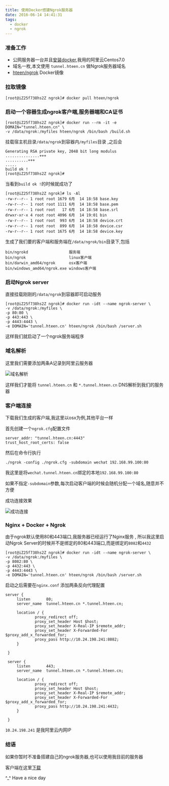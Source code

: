 ```yaml
---
title: 使用Docker搭建Ngrok服务器
date: 2016-06-14 14:41:31
tags:
  - docker
  - ngrok
---
```


### 准备工作
* 公网服务器一台并且[安装docker](https://docs.docker.com/linux/step_one/),我用的阿里云Centos7.0
* 域名一枚,本文使用 `tunnel.hteen.cn` 做Ngrok服务器域名
* [hteen/ngrok](https://hub.docker.com/r/hteen/ngrok/) Docker镜像

<!-- more -->

### 拉取镜像
```linux
[root@iZ25f738hs2Z ngrok]# docker pull hteen/ngrok
```

### 启动一个容器生成ngrok客户端,服务器端和CA证书
``` linux
[root@iZ25f738hs2Z ngrok]# docker run --rm -it -e DOMAIN="tunnel.hteen.cn" \
-v /data/ngrok:/myfiles hteen/ngrok /bin/bash /build.sh
```
挂载宿主机目录`/data/ngrok`到容器内`/myfiles`目录 ,之后会

```linux
Generating RSA private key, 2048 bit long modulus
...............+++
..........+++
.....
build ok !
[root@iZ25f738hs2Z ngrok]#
```

当看到`build ok !`的时候就成功了

```linux
[root@iZ25f738hs2Z ngrok]# ls -Al
-rw-r--r-- 1 root root 1679 6月  14 18:58 base.key
-rw-r--r-- 1 root root 1111 6月  14 18:58 base.pem
-rw-r--r-- 1 root root   17 6月  14 18:58 base.srl
drwxr-xr-x 4 root root 4096 6月  14 19:01 bin
-rw-r--r-- 1 root root  993 6月  14 18:58 device.crt
-rw-r--r-- 1 root root  899 6月  14 18:58 device.csr
-rw-r--r-- 1 root root 1675 6月  14 18:58 device.key
```
生成了我们要的客户端和服务端在`/data/ngrok/bin`目录下,包括

```linux
bin/ngrokd                  服务端
bin/ngrok                   linux客户端
bin/darwin_amd64/ngrok      osx客户端
bin/windows_amd64/ngrok.exe windows客户端
```

### 启动Ngrok server
直接挂载刚刚的`/data/ngrok`到容器即可启动服务

 ```linux
 [root@iZ25f738hs2Z ngrok]# docker run -idt --name ngrok-server \
 -v /data/ngrok:/myfiles \
 -p 80:80 \
 -p 443:443 \
 -p 4443:4443 \
 -e DOMAIN='tunnel.hteen.cn' hteen/ngrok /bin/bash /server.sh
 ```
这样我们就启动了一个ngrok服务端程序

### 域名解析
这里我们需要添加两条A记录到阿里云服务器

![域名解析](https://cdn2.hteen.cn/public/u1rwt.jpg)

这样我们才能将 `tunnel.hteen.cn` 和 `*.tunnel.hteen.cn` DNS解析到我们的服务器

### 客户端连接
下载我们生成的客户端,我这里以osx为例,其他平台一样

首先创建一个`ngrok.cfg`配置文件

```shell
server_addr: "tunnel.hteen.cn:4443"
trust_host_root_certs: false
```
然后在命令行执行

```linux
./ngrok -config ./ngrok.cfg -subdomain wechat 192.168.99.100:80
```
我这里是将`wechat.tunnel.hteen.cn`绑定的本地`192.168.99.100:80`

如果不指定`-subdomain`参数,每次启动客户端的时候会随机分配一个域名,随意并不方便

成功连接效果

![成功连接](https://cdn2.hteen.cn/public/k1c57.jpg)

### Nginx + Docker + Ngrok

由于ngrok默认使用80和443端口,我服务器已经运行了Nginx服务 ,
所以我这里启动Ngrok Server的时候并不是绑定的80和443端口,而是绑定的`8082`和`4432`

```linux
[root@iZ25f738hs2Z ngrok]# docker run -idt --name ngrok-server \
-v /data/ngrok:/myfiles \
-p 8082:80 \
-p 4432:443 \
-p 4443:4443 \
-e DOMAIN='tunnel.hteen.cn' hteen/ngrok /bin/bash /server.sh
```

启动之后需要在`nginx.conf` 添加两条反向代理配置

```nginx
server {
     listen       80;
     server_name  tunnel.hteen.cn *.tunnel.hteen.cn;

     location / {
             proxy_redirect off;
             proxy_set_header Host $host;
             proxy_set_header X-Real-IP $remote_addr;
             proxy_set_header X-Forwarded-For $proxy_add_x_forwarded_for;
             proxy_pass http://10.24.198.241:8082;
     }

 }

 server {
     listen       443;
     server_name  tunnel.hteen.cn *.tunnel.hteen.cn;

     location / {
             proxy_redirect off;
             proxy_set_header Host $host;
             proxy_set_header X-Real-IP $remote_addr;
             proxy_set_header X-Forwarded-For $proxy_add_x_forwarded_for;
             proxy_pass http://10.24.198.241:4432;
     }

 }

```
`10.24.198.241` 是我阿里云内网IP

### 结语

如果你暂时不准备搭建自己的ngrok服务器,也可以使用我目前的服务器

客户端在这里[下载](http://pan.baidu.com/s/1eSCwEFw)

^_^ Have a nice day
